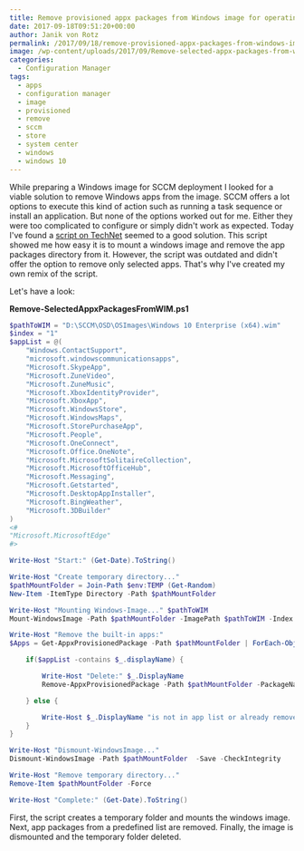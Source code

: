 ```yaml
---
title: Remove provisioned appx packages from Windows image for operating system deployment
date: 2017-09-18T09:51:20+00:00
author: Janik von Rotz
permalink: /2017/09/18/remove-provisioned-appx-packages-from-windows-image-for-operating-system-deployment/
image: /wp-content/uploads/2017/09/Remove-selected-appx-packages-from-wim.png
categories:
  - Configuration Manager
tags:
  - apps
  - configuration manager
  - image
  - provisioned
  - remove
  - sccm
  - store
  - system center
  - windows
  - windows 10
---
```

While preparing a Windows image for SCCM deployment I looked for a viable solution to remove Windows apps from the image. SCCM offers a lot options  to execute this kind of action such as running a task sequence or install an application. But none of the options worked out for me. Either they were too complicated to configure or simply didn't work as expected. Today I've found a [script on TechNet](https://gallery.technet.microsoft.com/Removing-Built-in-apps-65dc387b) seemed to a good solution. This script showed me how easy it is to mount a windows image and remove the app packages directory from it. However, the script was outdated and didn't offer the option to remove only selected apps. That's why I've created my own remix of the script.
<!--more-->
Let's have a look:

**Remove-SelectedAppxPackagesFromWIM.ps1**

```powershell
$pathToWIM = "D:\SCCM\OSD\OSImages\Windows 10 Enterprise (x64).wim"
$index = "1"
$appList = @(
    "Windows.ContactSupport",
    "microsoft.windowscommunicationsapps",
    "Microsoft.SkypeApp",
    "Microsoft.ZuneVideo",
    "Microsoft.ZuneMusic",
    "Microsoft.XboxIdentityProvider",
    "Microsoft.XboxApp",
    "Microsoft.WindowsStore",
    "Microsoft.WindowsMaps",
    "Microsoft.StorePurchaseApp",
    "Microsoft.People",
    "Microsoft.OneConnect",
    "Microsoft.Office.OneNote",
    "Microsoft.MicrosoftSolitaireCollection",
    "Microsoft.MicrosoftOfficeHub",
    "Microsoft.Messaging",
    "Microsoft.Getstarted",
    "Microsoft.DesktopAppInstaller",
    "Microsoft.BingWeather",
    "Microsoft.3DBuilder"
)
<#
"Microsoft.MicrosoftEdge"
#>

Write-Host "Start:" (Get-Date).ToString()

Write-Host "Create temporary directory..."
$pathMountFolder = Join-Path $env:TEMP (Get-Random)
New-Item -ItemType Directory -Path $pathMountFolder

Write-Host "Mounting Windows-Image..." $pathToWIM
Mount-WindowsImage -Path $pathMountFolder -ImagePath $pathToWIM -Index $index

Write-Host "Remove the built-in apps:"
$Apps = Get-AppxProvisionedPackage -Path $pathMountFolder | ForEach-Object {

    if($appList -contains $_.displayName) {

        Write-Host "Delete:" $_.DisplayName
        Remove-AppxProvisionedPackage -Path $pathMountFolder -PackageName $_.PackageName

    } else {

        Write-Host $_.DisplayName "is not in app list or already removed"
    }    
}

Write-Host "Dismount-WindowsImage..."
Dismount-WindowsImage -Path $pathMountFolder  -Save -CheckIntegrity

Write-Host "Remove temporary directory..."
Remove-Item $pathMountFolder -Force

Write-Host "Complete:" (Get-Date).ToString()
```

First, the script creates a temporary folder and mounts the windows image. Next, app packages from a predefined list are removed. Finally, the image is dismounted and the temporary folder deleted.